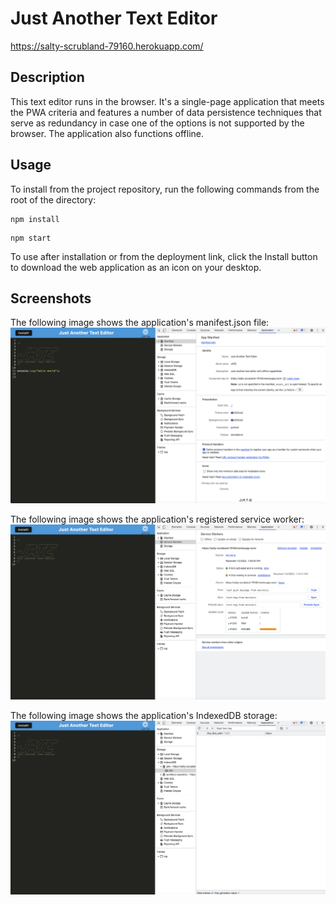 # Just Another Text Editor
https://salty-scrubland-79160.herokuapp.com/

## Description

This text editor runs in the browser. It's a single-page application that meets the PWA criteria and features a number of data persistence techniques that serve as redundancy in case one of the options is not supported by the browser. The application also functions offline.

## Usage

To install from the project repository, run the following commands from the root of the directory:
```
npm install
```

```
npm start
```

To use after installation or from the deployment link, click the Install button to download the web application as an icon on your desktop.

## Screenshots
The following image shows the application's manifest.json file:
![Screenshot](client/src/images/manifest.png)

The following image shows the application's registered service worker:
![Screenshot](client/src/images/serviceworker.png)

The following image shows the application's IndexedDB storage:
![Screenshot](client/src/images/indexeddb.png)